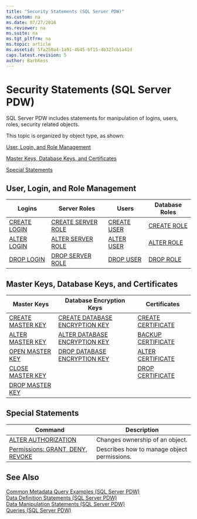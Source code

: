 ```yaml
---
title: "Security Statements (SQL Server PDW)"
ms.custom: na
ms.date: 07/27/2016
ms.reviewer: na
ms.suite: na
ms.tgt_pltfrm: na
ms.topic: article
ms.assetid: 5fa250a4-1a91-4b45-bf15-4b327cb1a41d
caps.latest.revision: 5
author: BarbKess
---
```

# Security Statements (SQL Server PDW)
SQL Server PDW includes statements for manipulation of logins, users, roles, security related objects.  
  
This topic is organized by object type, as shown:  
  
[User, Login, and Role Management](#LoginServerRole)  
  
[Master Keys, Database Keys, and Certificates](#Keys)  
  
[Special Statements](#Special)  
  
## <a name="LoginServerRole"></a>User, Login, and Role Management  
  
|Logins|Server Roles|Users|Database Roles|  
|----------|----------------|---------|------------------|  
|[CREATE LOGIN](../sqlpdw/create-login-sql-server-pdw.md)|[CREATE SERVER ROLE](../sqlpdw/create-server-role-sql-server-pdw.md)|[CREATE USER](../sqlpdw/create-user-sql-server-pdw.md)|[CREATE ROLE](../sqlpdw/create-role-sql-server-pdw.md)|  
|[ALTER LOGIN](../sqlpdw/alter-login-sql-server-pdw.md)|[ALTER SERVER ROLE](../sqlpdw/alter-server-role-sql-server-pdw.md)|[ALTER USER](../sqlpdw/alter-user-sql-server-pdw.md)|[ALTER ROLE](../sqlpdw/alter-role-sql-server-pdw.md)|  
|[DROP LOGIN](../sqlpdw/drop-login-sql-server-pdw.md)|[DROP SERVER ROLE](../sqlpdw/drop-server-role-sql-server-pdw.md)|[DROP USER](../sqlpdw/drop-user-sql-server-pdw.md)|[DROP ROLE](../sqlpdw/drop-role-sql-server-pdw.md)|  
  
## <a name="Keys"></a>Master Keys, Database Keys, and Certificates  
  
|Master Keys|Database Encryption Keys|Certificates|  
|---------------|----------------------------|----------------|  
|[CREATE MASTER KEY](../sqlpdw/create-master-key-sql-server-pdw.md)|[CREATE DATABASE ENCRYPTION KEY](../sqlpdw/create-database-encryption-key-sql-server-pdw.md)|[CREATE CERTIFICATE](../sqlpdw/create-certificate-sql-server-pdw.md)|  
|[ALTER MASTER KEY](../sqlpdw/alter-master-key-sql-server-pdw.md)|[ALTER DATABASE ENCRYPTION KEY](../sqlpdw/alter-database-encryption-key-sql-server-pdw.md)|[BACKUP CERTIFICATE](../sqlpdw/backup-certificate-sql-server-pdw.md)|  
|[OPEN MASTER KEY](../sqlpdw/open-master-key-sql-server-pdw.md)|[DROP DATABASE ENCRYPTION KEY](../sqlpdw/drop-database-encryption-key-sql-server-pdw.md)|[ALTER CERTIFICATE](../sqlpdw/alter-certificate-sql-server-pdw.md)|  
|[CLOSE MASTER KEY](../sqlpdw/close-master-key-sql-server-pdw.md)||[DROP CERTIFICATE](../sqlpdw/drop-certificate-sql-server-pdw.md)|  
|[DROP MASTER KEY](../sqlpdw/drop-master-key-sql-server-pdw.md)|||  
  
## <a name="Special"></a>Special Statements  
  
|Command|Description|  
|-----------|---------------|  
|[ALTER AUTHORIZATION](../sqlpdw/alter-authorization-sql-server-pdw.md)|Changes ownership of an object.|  
|[Permissions: GRANT, DENY, REVOKE](../sqlpdw/permissions-grant-deny-revoke-sql-server-pdw.md)|Describes how to manage object permissions.|  
  
## See Also  
[Common Metadata Query Examples &#40;SQL Server PDW&#41;](../sqlpdw/common-metadata-query-examples-sql-server-pdw.md)  
[Data Definition Statements &#40;SQL Server PDW&#41;](../sqlpdw/data-definition-statements-sql-server-pdw.md)  
[Data Manipulation Statements &#40;SQL Server PDW&#41;](../sqlpdw/data-manipulation-statements-sql-server-pdw.md)  
[Queries &#40;SQL Server PDW&#41;](../sqlpdw/queries-sql-server-pdw.md)  
  

